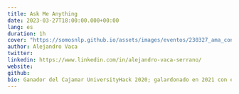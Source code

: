 ```yaml
---
title: Ask Me Anything
date: 2023-03-27T18:00:00.000+00:00
lang: es
duration: 1h
cover: "https://somosnlp.github.io/assets/images/eventos/230327_ama_con_alejandro_vaca.jpg"
author: Alejandro Vaca
twitter: 
linkedin: https://www.linkedin.com/in/alejandro-vaca-serrano/
website: 
github: 
bio: Ganador del Cajamar UniversityHack 2020; galardonado en 2021 con el Premio a Mejor Data Scientist del Hackaton de SpainAI, al obtener 2 primeros puestos (análisis preescriptivo con series temporales & Computer Vision) y un tercero (NLP). Desarrollador principal de RigoBERTa, un modelo de lenguaje del Estado del Arte en español. Ganador del primer premio del Hackaton SomosNLP 2022 por BioMedIA, proyecto que posteriormente fue presentado en el NAACL 2022, obteniendo el Premio a la Mejor Presentación de Póster. 
---
```


<EventSummary
    description="¡Pregúntame lo que quieras de Procesamiento del Lenguaje Natural!"
    poster="https://somosnlp.github.io/assets/images/eventos/230330_ama_con_alejandro_vaca.jpg"
    video="https://www.youtube.com/embed/G4R6w0W4Lv0"
    name=""
    website=""
    twitter=""
    linkedin=""
    github=""
    bio="Alejandro Vaca es Data Scientist en el IIC y profesor en IE University. Es ganador del Cajamar UniversityHack 2020; galardonado en 2021 con el Premio a Mejor Data Scientist del Hackaton de SpainAI, al obtener 2 primeros puestos (análisis preescriptivo con series temporales & Computer Vision) y un tercero (NLP). Desarrollador principal de RigoBERTa: un modelo de lenguaje del Estado del Arte en español. Ganador del primer premio del Hackaton SomosNLP 2022 por BioMedIA, proyecto que posteriormente fue presentado en el NAACL 2022, obteniendo el Premio a la Mejor Presentación de Póster."
/>
